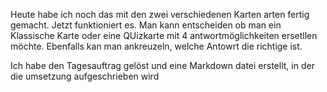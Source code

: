 Heute habe ich noch das mit den zwei verschiedenen Karten arten fertig gemacht.
Jetzt funktioniert es.
Man kann entscheiden ob man ein Klassische Karte oder eine QUizkarte mit 4 antwortmöglichkeiten ersetllen möchte.
Ebenfalls kan man ankreuzeln, welche Antowrt die richtige ist.

Ich habe den Tagesauftrag gelöst und eine Markdown datei erstellt, in der die umsetzung aufgeschrieben wird
